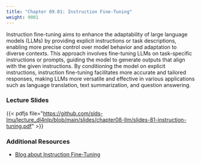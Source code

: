 ```yaml
---
title: "Chapter 09.01: Instruction Fine-Tuning"
weight: 9001
---
```


Instruction fine-tuning aims to enhance the adaptability of large language models (LLMs) by providing explicit instructions or task descriptions, enabling more precise control over model behavior and adaptation to diverse contexts.
This approach involves fine-tuning LLMs on task-specific instructions or prompts, guiding the model to generate outputs that align with the given instructions. By conditioning the model on explicit instructions, instruction fine-tuning facilitates more accurate and tailored responses, making LLMs more versatile and effective in various applications such as language translation, text summarization, and question answering. 

<!--more-->

### Lecture Slides

{{< pdfjs file="https://github.com/slds-lmu/lecture_dl4nlp/blob/main/slides/chapter08-llm/slides-81-instruction-tuning.pdf" >}}

### Additional Resources

- [Blog about Instruction Fine-Tuning](https://heidloff.net/article/instruct-tuning-large-language-models/)
